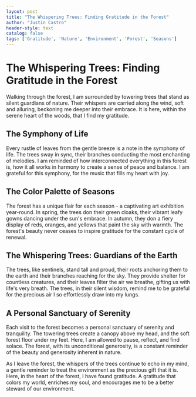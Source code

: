 ```yaml
---
layout: post
title: "The Whispering Trees: Finding Gratitude in the Forest"
author: "Justin Castro"
header-style: text
catalog: false
tags: ['Gratitude', 'Nature', 'Environment', 'Forest', 'Seasons']
---
```


# The Whispering Trees: Finding Gratitude in the Forest  

Walking through the forest, I am surrounded by towering trees that stand as silent guardians of nature. Their whispers are carried along the wind, soft and alluring, beckoning me deeper into their embrace. It is here, within the serene heart of the woods, that I find my gratitude.  

## The Symphony of Life  

Every rustle of leaves from the gentle breeze is a note in the symphony of life. The trees sway in sync, their branches conducting the most enchanting of melodies. I am reminded of how interconnected everything in this forest is, how it all works in harmony to create a sense of peace and balance. I am grateful for this symphony, for the music that fills my heart with joy.  

## The Color Palette of Seasons  

The forest has a unique flair for each season - a captivating art exhibition year-round. In spring, the trees don their green cloaks, their vibrant leafy gowns dancing under the sun's embrace. In autumn, they don a fiery display of reds, oranges, and yellows that paint the sky with warmth. The forest's beauty never ceases to inspire gratitude for the constant cycle of renewal.  

## The Whispering Trees: Guardians of the Earth  

The trees, like sentinels, stand tall and proud, their roots anchoring them to the earth and their branches reaching for the sky. They provide shelter for countless creatures, and their leaves filter the air we breathe, gifting us with life's very breath. The trees, in their silent wisdom, remind me to be grateful for the precious air I so effortlessly draw into my lungs.  

## A Personal Sanctuary of Serenity  

Each visit to the forest becomes a personal sanctuary of serenity and tranquility. The towering trees create a canopy above my head, and the soft forest floor under my feet. Here, I am allowed to pause, reflect, and find solace. The forest, with its unconditional generosity, is a constant reminder of the beauty and generosity inherent in nature.  

As I leave the forest, the whispers of the trees continue to echo in my mind, a gentle reminder to treat the environment as the precious gift that it is. Here, in the heart of the forest, I have found gratitude. A gratitude that colors my world, enriches my soul, and encourages me to be a better steward of our environment.  
